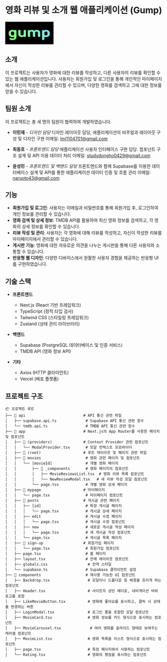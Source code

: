# 영화 리뷰 및 소개 웹 애플리케이션 (Gump)

![프로젝트 로고](https://github.com/KBS129/gump/blob/develop/logo.png)

## 소개

이 프로젝트는 사용자가 영화에 대한 리뷰를 작성하고, 다른 사용자의 리뷰를 확인할 수 있는 웹 애플리케이션입니다. 사용자는 회원가입 및 로그인을 통해 개인적인 마이페이지에서 자신이 작성한 리뷰를 관리할 수 있으며, 다양한 영화를 검색하고 그에 대한 정보를 얻을 수 있습니다.

## 팀원 소개

이 프로젝트는 총 세 명의 팀원이 협력하여 개발하였습니다.

- **이민재** - _디자인 담당_
  디자인 레이아웃 담당, 애플리케이션의 비주얼과 레이아웃 구성 및 디자인 구현
  이메일: [lmj1104701@gmail.com](mailto:lmj1104701@gmail.com)

- **최동호** - _프론트엔드 담당_
  애플리케이션 사용자 인터페이스 구현 담당. 컴포넌트 구조 설계 및 API 이용 데이터 처리
  이메일: [studydongho0429@gmail.com](mailto:studydongho0429@gmail.com)

- **윤성민** - _프론트엔드 및 백엔드 담당_
  프론트엔드와 함께 Supabase를 이용한 데이터베이스 설계 및 API를 통한 애플리케이션 데이터 인증 및 흐름 관리
  이메일: [naruoto43@gmail.com](mailto:naruoto43@gmail.com)

## 기능

- **회원가입 및 로그인**: 사용자는 이메일과 비밀번호를 통해 회원가입 후, 로그인하여 개인 정보를 관리할 수 있습니다.
- **영화 검색 및 상세 정보**: TMDB API를 활용하여 최신 영화 정보를 검색하고, 각 영화의 상세 정보를 확인할 수 있습니다.
- **리뷰 작성 및 관리**: 사용자는 각 영화에 대해 리뷰를 작성하고, 자신이 작성한 리뷰를 마이페이지에서 관리할 수 있습니다.
- **게시판 기능**: 영화에 대한 자유로운 의견을 나누는 게시판을 통해 다른 사용자와 소통할 수 있습니다.
- **반응형 웹 디자인**: 다양한 디바이스에서 원활한 사용자 경험을 제공하는 반응형 UI를 구현하였습니다.

## 기술 스택

- **프론트엔드**
  - Next.js (React 기반 프레임워크)
  - TypeScript (정적 타입 검사)
  - Tailwind CSS (스타일링 프레임워크)
  - Zustand (상태 관리 라이브러리)
- **백엔드**

  - Supabase (PostgreSQL 데이터베이스 및 인증 서비스)
  - TMDB API (영화 정보 API)

- **기타**
  - Axios (HTTP 클라이언트)
  - Vercel (배포 플랫폼)

## 프로젝트 구조

```plaintext
📦 프로젝트 루트
├── 📂 api                          # API 통신 관련 파일
│   ├── supabase.api.ts             # Supabase API 통신 관련 함수
│   └── tmdb.api.ts                 # TMDB API 통신 관련 함수
├── 📂 app                          # Next.js의 App Router를 사용한 페이지 및 컴포넌트
│   ├── 📂 (providers)              # Context Provider 관련 컴포넌트
│   │   └── ModalProvider.tsx       # 모달 컨텍스트 프로바이더
│   ├── 📂 (root)                   # 루트 레이아웃 및 페이지 관련 파일
│   ├── 📂 movies                    # 영화 관련 페이지 및 컴포넌트
│   │   └── [movieId]               # 개별 영화 페이지
│   │       ├── 📂 _components       # 영화 페이지의 컴포넌트
│   │       │   ├── MovieReviewsList.tsx  # 영화 리뷰 목록 컴포넌트
│   │       │   └── NewReviewModal.tsx   # 새 리뷰 작성 모달 컴포넌트
│   │       └── page.tsx            # 개별 영화 상세 페이지
│   ├── 📂 mypage                   # 마이페이지
│   │   └── page.tsx                # 마이페이지 컴포넌트
│   ├── 📂 posts                    # 게시글 관련 페이지
│   │   ├── [id]                    # 특정 게시글 페이지
│   │   │   └── page.tsx            # 게시글 상세 페이지
│   │   ├── edit                    # 게시글 수정 페이지
│   │   │   └── page.tsx            # 게시글 수정 컴포넌트
│   │   ├── new                     # 새로운 게시글 작성 페이지
│   │   │   └── page.tsx            # 새 게시글 작성 컴포넌트
│   │   └── page.tsx                # 게시글 목록 페이지
│   ├── 📂 sign-up                  # 회원가입 페이지
│   │   └── page.tsx                # 회원가입 컴포넌트
│   ├── page.tsx                    # 홈 페이지
│   ├── layout.tsx                  # 전체 레이아웃 컴포넌트
│   ├── globals.css                  # 전역 스타일
│   └── supabase.ts                 # Supabase 클라이언트 설정
├── 📂 components                    # 재사용 가능한 UI 컴포넌트
│   ├── Backdrop.tsx                 # 모달이나 드롭다운 등 배경을 흐리게 하는 컴포넌트
│   ├── Header.tsx                   # 사이트의 상단 헤더로, 내비게이션 바와 로고를 포함
│   ├── LikeMovieButton.tsx          # 영화에 좋아요를 표시하고, 클릭 시 상태를 변경하는 버튼
│   ├── LoginModal.tsx               # 로그인 폼을 포함한 모달 컴포넌트
│   ├── MovieCard.tsx                # 영화 정보를 카드 형식으로 표시하는 컴포넌트
│   ├── MovieCarousel.tsx             # 여러 영화를 슬라이드 형태로 보여주는 캐러셀 컴포넌트
│   ├── MovieList.tsx                # 영화 목록을 리스트 형식으로 표시하는 컴포넌트
│   ├── page.tsx                     # 특정 페이지에서 사용하는 컴포넌트
│   └── Rating.tsx                   # 영화의 평점을 표시하는 컴포넌트
```
